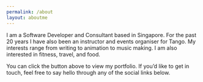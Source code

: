 ```yaml
---
permalink: /about
layout: aboutme
---
```


I am a Software Developer and Consultant based in Singapore.
For the past 20 years I have also been an instructor and events organiser for Tango.
My interests range from writing to animation to music making.
I am also interested in fitness, travel, and food.

You can click the button above to view my portfolio.
If you’d like to get in touch, feel free to say hello through any
of the social links below.
